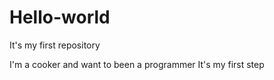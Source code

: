 # Hello-world
It's my first repository


I'm a cooker and want to been a programmer
It's my first step 
